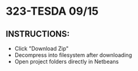 323-TESDA 09/15
===============

## INSTRUCTIONS:
- Click "Download Zip"
- Decompress into filesystem after downloading
- Open project folders directly in Netbeans

